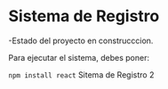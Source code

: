 <h1>Sistema de Registro</h1>

-Estado del proyecto en construcccion.

Para ejecutar el sistema, debes poner: 

```npm install react```
Sitema de Registro 2
